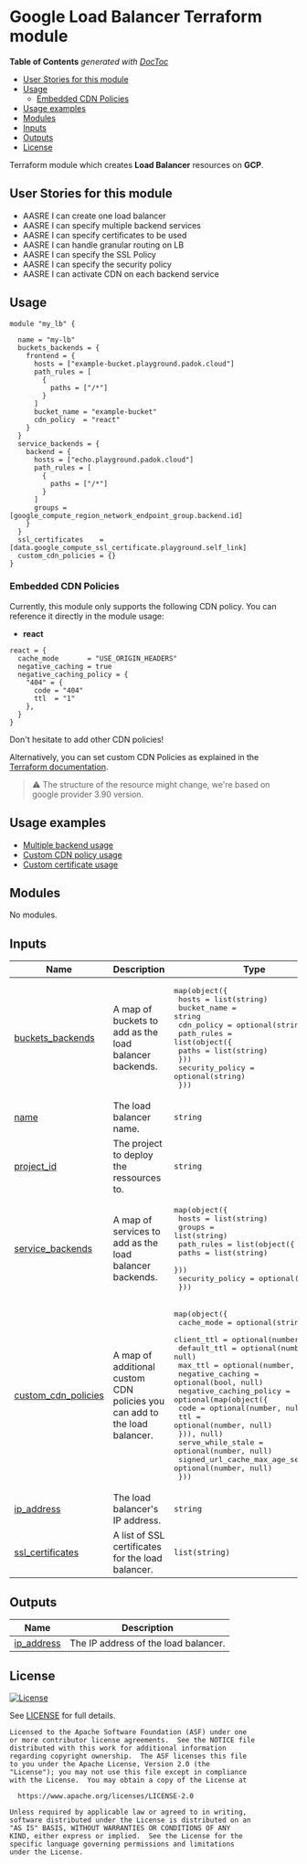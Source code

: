 # Google Load Balancer Terraform module

<!-- START doctoc generated TOC please keep comment here to allow auto update -->
<!-- DON'T EDIT THIS SECTION, INSTEAD RE-RUN doctoc TO UPDATE -->
**Table of Contents**  *generated with [DocToc](https://github.com/thlorenz/doctoc)*

- [User Stories for this module](#user-stories-for-this-module)
- [Usage](#usage)
  - [Embedded CDN Policies](#embedded-cdn-policies)
- [Usage examples](#usage-examples)
- [Modules](#modules)
- [Inputs](#inputs)
- [Outputs](#outputs)
- [License](#license)

<!-- END doctoc generated TOC please keep comment here to allow auto update -->

Terraform module which creates **Load Balancer** resources on **GCP**.

## User Stories for this module

- AASRE I can create one load balancer
- AASRE I can specify multiple backend services
- AASRE I can specify certificates to be used
- AASRE I can handle granular routing on LB
- AASRE I can specify the SSL Policy
- AASRE I can specify the security policy
- AASRE I can activate CDN on each backend service

## Usage

```hcl
module "my_lb" {

  name = "my-lb"
  buckets_backends = {
    frontend = {
      hosts = ["example-bucket.playground.padok.cloud"]
      path_rules = [
        {
          paths = ["/*"]
        }
      ]
      bucket_name = "example-bucket"
      cdn_policy  = "react"
    }
  }
  service_backends = {
    backend = {
      hosts = ["echo.playground.padok.cloud"]
      path_rules = [
        {
          paths = ["/*"]
        }
      ]
      groups = [google_compute_region_network_endpoint_group.backend.id]
    }
  }
  ssl_certificates    = [data.google_compute_ssl_certificate.playground.self_link]
  custom_cdn_policies = {}
}
```

### Embedded CDN Policies

Currently, this module only supports the following CDN policy. You can reference it directly in the module usage:

- **react**

```hcl
react = {
  cache_mode       = "USE_ORIGIN_HEADERS"
  negative_caching = true
  negative_caching_policy = {
    "404" = {
      code = "404"
      ttl  = "1"
    },
  }
}
```

Don't hesitate to add other CDN policies!

Alternatively, you can set custom CDN Policies as explained in the [Terraform documentation](https://registry.terraform.io/providers/hashicorp/google/latest/docs/resources/compute_backend_bucket#cdn_policy).

> :warning: The structure of the resource might change, we're based on google provider 3.90 version.

## Usage examples

- [Multiple backend usage](examples/multi-backend-lb/main.tf)
- [Custom CDN policy usage](examples/custom-cdn-policy/main.tf)
- [Custom certificate usage](examples/lb-with-custom-certificate/main.tf)

<!-- BEGIN_TF_DOCS -->
## Modules

No modules.

## Inputs

| Name                                                                                            | Description                                                               | Type                                                                                                                                                                                                                                                                                                                                                                                                                                                                                                                                                                 | Default | Required |
| ----------------------------------------------------------------------------------------------- | ------------------------------------------------------------------------- | -------------------------------------------------------------------------------------------------------------------------------------------------------------------------------------------------------------------------------------------------------------------------------------------------------------------------------------------------------------------------------------------------------------------------------------------------------------------------------------------------------------------------------------------------------------------- | ------- | :------: |
| <a name="input_buckets_backends"></a> [buckets\_backends](#input\_buckets\_backends)            | A map of buckets to add as the load balancer backends.                    | <pre>map(object({<br>    hosts       = list(string)<br>    bucket_name = string<br>    cdn_policy  = optional(string)<br>    path_rules = list(object({<br>      paths = list(string)<br>    }))<br>    security_policy = optional(string)<br>  }))</pre>                                                                                                                                                                                                                                                                                                            | n/a     |   yes    |
| <a name="input_name"></a> [name](#input\_name)                                                  | The load balancer name.                                                   | `string`                                                                                                                                                                                                                                                                                                                                                                                                                                                                                                                                                             | n/a     |   yes    |
| <a name="input_project_id"></a> [project\_id](#input\_project\_id)                              | The project to deploy the ressources to.                                  | `string`                                                                                                                                                                                                                                                                                                                                                                                                                                                                                                                                                             | n/a     |   yes    |
| <a name="input_service_backends"></a> [service\_backends](#input\_service\_backends)            | A map of services to add as the load balancer backends.                   | <pre>map(object({<br>    hosts  = list(string)<br>    groups = list(string)<br>    path_rules = list(object({<br>      paths = list(string)<br>    }))<br>    security_policy = optional(string)<br>  }))</pre>                                                                                                                                                                                                                                                                                                                                                      | n/a     |   yes    |
| <a name="input_custom_cdn_policies"></a> [custom\_cdn\_policies](#input\_custom\_cdn\_policies) | A map of additional custom CDN policies you can add to the load balancer. | <pre>map(object({<br>    cache_mode       = optional(string, null)<br>    client_ttl       = optional(number, null)<br>    default_ttl      = optional(number, null)<br>    max_ttl          = optional(number, null)<br>    negative_caching = optional(bool, null)<br>    negative_caching_policy = optional(map(object({<br>      code = optional(number, null)<br>      ttl  = optional(number, null)<br>    })), null)<br>    serve_while_stale            = optional(number, null)<br>    signed_url_cache_max_age_sec = optional(number, null)<br>  }))</pre> | `{}`    |    no    |
| <a name="input_ip_address"></a> [ip\_address](#input\_ip\_address)                              | The load balancer's IP address.                                           | `string`                                                                                                                                                                                                                                                                                                                                                                                                                                                                                                                                                             | `""`    |    no    |
| <a name="input_ssl_certificates"></a> [ssl\_certificates](#input\_ssl\_certificates)            | A list of SSL certificates for the load balancer.                         | `list(string)`                                                                                                                                                                                                                                                                                                                                                                                                                                                                                                                                                       | `[]`    |    no    |

## Outputs

| Name                                                                 | Description                          |
| -------------------------------------------------------------------- | ------------------------------------ |
| <a name="output_ip_address"></a> [ip\_address](#output\_ip\_address) | The IP address of the load balancer. |
<!-- END_TF_DOCS -->

## License

[![License](https://img.shields.io/badge/License-Apache%202.0-blue.svg)](https://opensource.org/licenses/Apache-2.0)

See [LICENSE](LICENSE) for full details.

```text
Licensed to the Apache Software Foundation (ASF) under one
or more contributor license agreements.  See the NOTICE file
distributed with this work for additional information
regarding copyright ownership.  The ASF licenses this file
to you under the Apache License, Version 2.0 (the
"License"); you may not use this file except in compliance
with the License.  You may obtain a copy of the License at

  https://www.apache.org/licenses/LICENSE-2.0

Unless required by applicable law or agreed to in writing,
software distributed under the License is distributed on an
"AS IS" BASIS, WITHOUT WARRANTIES OR CONDITIONS OF ANY
KIND, either express or implied.  See the License for the
specific language governing permissions and limitations
under the License.
```
